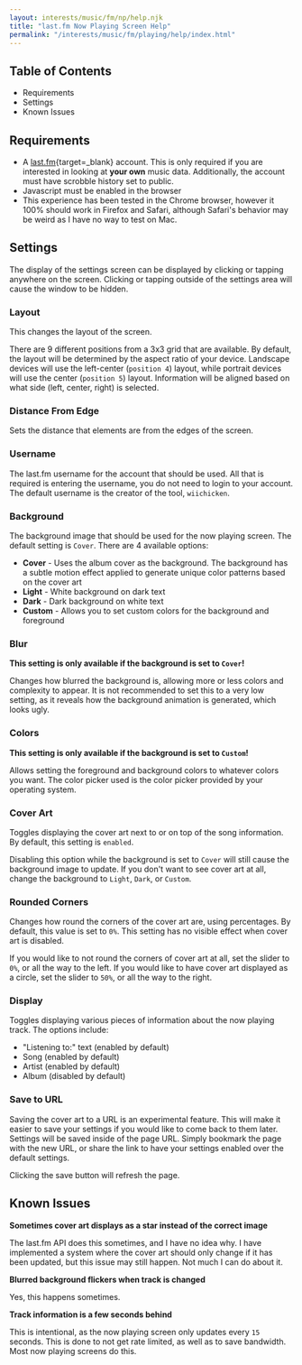 ```yaml
---
layout: interests/music/fm/np/help.njk
title: "last.fm Now Playing Screen Help"
permalink: "/interests/music/fm/playing/help/index.html"
---
```

## Table of Contents

- Requirements
- Settings
- Known Issues

## Requirements

- A [last.fm](https://last.fm){target=_blank} account. This is only required if you are interested in looking at **your own** music data. Additionally, the account must have scrobble history set to public.
- Javascript must be enabled in the browser
- This experience has been tested in the Chrome browser, however it 100% should work in Firefox and Safari, although Safari's behavior may be weird as I have no way to test on Mac.

## Settings

The display of the settings screen can be displayed by clicking or tapping anywhere on the screen. Clicking or tapping outside of the settings area will cause the window to be hidden.

### Layout

This changes the layout of the screen.

There are 9 different positions from a 3x3 grid that are available. By default, the layout will be determined by the aspect ratio of your device. Landscape devices will use the left-center (`position 4`) layout, while portrait devices will use the center (`position 5`) layout. Information will be aligned based on what side (left, center, right) is selected.

### Distance From Edge

Sets the distance that elements are from the edges of the screen.

### Username

The last.fm username for the account that should be used. All that is required is entering the username, you do not need to login to your account. The default username is the creator of the tool, `wiichicken`.

### Background

The background image that should be used for the now playing screen. The default setting is `Cover`. There are 4 available options:

- **Cover** - Uses the album cover as the background. The background has a subtle motion effect applied to generate unique color patterns based on the cover art
- **Light** - White background on dark text
- **Dark** - Dark background on white text
- **Custom** - Allows you to set custom colors for the background and foreground

### Blur

**This setting is only available if the background is set to `Cover`!**

Changes how blurred the background is, allowing more or less colors and complexity to appear. It is not recommended to set this to a very low setting, as it reveals how the background animation is generated, which looks ugly.

### Colors

**This setting is only available if the background is set to `Custom`!**

Allows setting the foreground and background colors to whatever colors you want. The color picker used is the color picker provided by your operating system.

### Cover Art

Toggles displaying the cover art next to or on top of the song information. By default, this setting is `enabled`.

Disabling this option while the background is set to `Cover` will still cause the background image to update. If you don't want to see cover art at all, change the background to `Light`, `Dark`, or `Custom`.

### Rounded Corners

Changes how round the corners of the cover art are, using percentages. By default, this value is set to `0%`. This setting has no visible effect when cover art is disabled.

If you would like to not round the corners of cover art at all, set the slider to `0%`, or all the way to the left. If you would like to have cover art displayed as a circle, set the slider to `50%`, or all the way to the right.

### Display

Toggles displaying various pieces of information about the now playing track. The options include:

- "Listening to:" text (enabled by default)
- Song (enabled by default)
- Artist (enabled by default)
- Album (disabled by default)

### Save to URL

Saving the cover art to a URL is an experimental feature. This will make it easier to save your settings if you would like to come back to them later. Settings will be saved inside of the page URL. Simply bookmark the page with the new URL, or share the link to have your settings enabled over the default settings.

Clicking the save button will refresh the page.

## Known Issues

**Sometimes cover art displays as a star instead of the correct image**

The last.fm API does this sometimes, and I have no idea why. I have implemented a system where the cover art should only change if it has been updated, but this issue may still happen. Not much I can do about it.

**Blurred background flickers when track is changed**

Yes, this happens sometimes.

**Track information is a few seconds behind**

This is intentional, as the now playing screen only updates every `15` seconds. This is done to not get rate limited, as well as to save bandwidth. Most now playing screens do this.